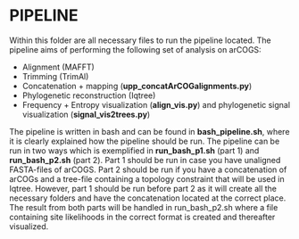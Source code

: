 # PIPELINE

Within this folder are all necessary files to run the pipeline located. The pipeline aims of performing the following set of analysis on arCOGS:
- Alignment (MAFFT)
- Trimming (TrimAl)
- Concatenation + mapping (**upp_concatArCOGalignments.py**)
- Phylogenetic reconstruction (Iqtree)
- Frequency + Entropy visualization (**align_vis.py**) and phylogenetic signal visualization (**signal_vis2trees.py**)

The pipeline is written in bash and can be found in **bash_pipeline.sh**, where it is clearly explained how the pipeline should be run. The pipeline can be run in two ways which is exemplified in **run_bash_p1.sh** (part 1) and **run_bash_p2.sh** (part 2). Part 1 should be run in case you have unaligned FASTA-files of arCOGS. Part 2 should be run if you have a concatenation of arCOGs and a tree-file containing a topology constraint that will be used in Iqtree. However, part 1 should be run before part 2 as it will create all the necessary folders and have the concatenation located at the correct place. The result from both parts will be handled in run_bash_p2.sh where a file containing site likelihoods in the correct format is created and thereafter visualized. 

